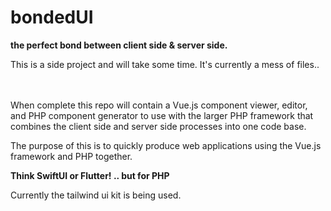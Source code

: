 # bondedUI

<b>the perfect bond between client side & server side.</b>

This is a side project and will take some time. It's currently a mess of files..

<br><br>When complete this repo will contain a Vue.js component viewer, editor, and PHP component generator to use with the larger PHP framework that combines the client side and server side processes into one code base.

The purpose of this is to quickly produce web applications using the Vue.js framework and PHP together.

<b>Think SwiftUI or Flutter! .. but for PHP </b>

Currently the tailwind ui kit is being used.
